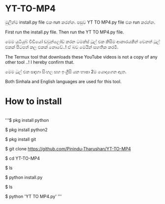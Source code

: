 # YT-TO-MP4

මුලින්ම install.py file එක run කරන්න. පසුව YT TO MP4.py file එක run කරන්න.

First run the install.py file. Then run the YT TO MP4.py file. 

මෙම යුටියුබ් වීඩියෝ ඩවුන්ලෝඩ් කරන ටමක්ස් ටූල් එක කිසිම ආකාරයකින් වෙනත් ටූල් එකක් පිටපත් කල එකක් නොවේ..! ඒ බව මෙයින් සහතික කරමි. 

The Termux tool that downloads these YouTube videos is not a copy of any other tool ..! I hereby confirm that. 

මෙම ටූල් එක සඳහා සිංහල සහ ඉංග්‍රීසි යන භාෂා 2ම යොදාගෙන ඇත. 

Both Sinhala and English languages ​​are used for this tool.

# How to install
<br>
'''$ pkg install python

$ pkg install python2

$ pkg install git

$ git clone https://github.com/Pinindu-Tharushan/YT-TO-MP4

$ cd YT-TO-MP4

$ ls

$ python install.py

$ ls

$ python 'YT TO MP4.py'
'''

